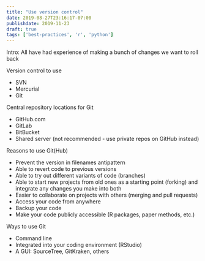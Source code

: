 ```yaml
---
title: "Use version control"
date: 2019-08-27T23:16:17-07:00
publishdate: 2019-11-23
draft: true
tags: ['best-practices', 'r', 'python']
---
```


Intro:
All have had experience of making a bunch of changes we want to roll back

Version control to use
- SVN
- Mercurial
- Git

Central repository locations for Git
- GitHub.com
- GitLab
- BitBucket
- Shared server (not recommended - use private repos on GitHub instead)

Reasons to use Git(Hub)
- Prevent the version in filenames antipattern
- Able to revert code to previous versions
- Able to try out different variants of code (branches)
- Able to start new projects from old ones as a starting point (forking) and integrate any changes you make into both
- Easier to collaborate on projects with others (merging and pull requests)
- Access your code from anywhere
- Backup your code
- Make your code publicly accessible (R packages, paper methods, etc.)

Ways to use Git
- Command line
- Integrated into your coding environment (RStudio)
- A GUI: SourceTree, GitKraken, others
